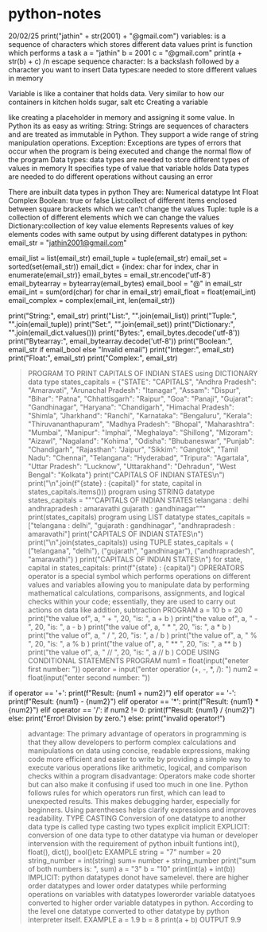 # python-notes
20/02/25
print("jathin" + str(2001) + "@gmail.com")
variables: is a sequence of characters which stores different data values
print is function which performs a task
a = "jathin"
b = 2001
c = "@gmail.com"
print(a + str(b) + c)
/n escape sequence character:
Is a backslash followed by a character you want to insert
Data types:are needed to store different values in memory

Variable is like a container that holds data. Very similar to how our containers in kitchen holds sugar, salt etc Creating a variable

like creating a placeholder in memory and assigning it some value. In Python its as easy as writing:
String: Strings are sequences of characters and are treated as immutable in Python. They support a wide range of string manipulation operations.
Exception: Exceptions are types of errors that occur when the program is being executed and change the normal flow of the program
Data types: data types are needed to store different types of values in memory
It specifies type of value that variable holds
Data types are needed to do different operations without causing an error


There are inbuilt data types in python
They are:
Numerical datatype
Int
Float
Complex
Boolean: true or false 
List:collect of different items enclosed between square brackets which we can’t change the values
Tuple: tuple is a collection of different elements which we can change the values
Dictionary:collection of key value elements 
Represents values of key elements
codes with same output by using different datatypes in python:
email_str = "jathin2001@gmail.com"

email_list = list(email_str)
email_tuple = tuple(email_str)
email_set = sorted(set(email_str))
email_dict = {index: char for index, char in enumerate(email_str)}
email_bytes = email_str.encode('utf-8')
email_bytearray = bytearray(email_bytes)
email_bool = "@" in email_str
email_int = sum(ord(char) for char in email_str)
email_float = float(email_int)
email_complex = complex(email_int, len(email_str))

print("String:", email_str)
print("List:", "".join(email_list))
print("Tuple:", "".join(email_tuple))
print("Set:", "".join(email_set))
print("Dictionary:", "".join(email_dict.values()))
print("Bytes:", email_bytes.decode('utf-8'))
print("Bytearray:", email_bytearray.decode('utf-8'))
print("Boolean:", email_str if email_bool else "Invalid email")
print("Integer:", email_str)
print("Float:", email_str)
print("Complex:", email_str)
>PROGRAM TO PRINT CAPITALS OF INDIAN STAES using DICTIONARY data type
states_capitals = {"STATE": "CAPITALS", "Andhra Pradesh": "Amaravati", "Arunachal Pradesh": "Itanagar", "Assam": "Dispur",
    "Bihar": "Patna", "Chhattisgarh": "Raipur", "Goa": "Panaji", "Gujarat": "Gandhinagar",
    "Haryana": "Chandigarh", "Himachal Pradesh": "Shimla", "Jharkhand": "Ranchi",
    "Karnataka": "Bengaluru", "Kerala": "Thiruvananthapuram", "Madhya Pradesh": "Bhopal",
    "Maharashtra": "Mumbai", "Manipur": "Imphal", "Meghalaya": "Shillong",
    "Mizoram": "Aizawl", "Nagaland": "Kohima", "Odisha": "Bhubaneswar",
    "Punjab": "Chandigarh", "Rajasthan": "Jaipur", "Sikkim": "Gangtok",
    "Tamil Nadu": "Chennai", "Telangana": "Hyderabad", "Tripura": "Agartala",
    "Uttar Pradesh": "Lucknow", "Uttarakhand": "Dehradun", "West Bengal": "Kolkata"}
print("CAPITALS OF INDIAN STATES\n")
print("\n".join(f"{state} : {capital}" for state, capital in states_capitals.items()))
>program using STRING datatype
states_capitals = """CAPITALS OF INDIAN STATES
telangana : delhi
andhrapradesh : amaravathi
gujarath : gandhinagar"""
print(states_capitals)
> program using LIST datatype
>states_capitals = ["telangana : delhi", "gujarath : gandhinagar", "andhrapradesh : amaravathi"]
print("CAPITALS OF INDIAN STATES\n")
print("\n".join(states_capitals))
>using TUPLE
states_capitals = (
    ("telangana", "delhi"), ("gujarath", "gandhinagar"), ("andhrapradesh", "amaravathi")
    )
print("CAPITALS OF INDIAN STATES\n")
for state, capital in states_capitals:
    print(f"{state} : {capital}")
>OPRERATORS
>operator is a special symbol which performs operations on different values and variables allowing you to manipulate data by performing mathematical calculations, comparisons, assignments, and logical checks within your code; essentially, they are used to carry out actions on data like addition, subtraction
>PROGRAM 
a = 10
b = 20
print("the value of", a, " + ", 20, "is: ", a + b )
print("the value of", a, " - ", 20, "is: ", a - b )
print("the value of", a, " * ", 20, "is: ", a * b )
print("the value of", a, " / ", 20, "is: ", a / b )
print("the value of", a, " % ", 20, "is: ", a % b )
print("the value of", a, " ** ", 20, "is: ", a ** b )
print("the value of", a, " // ", 20, "is: ", a // b )
>CODE USING CONDITIONAL STATEMENTS
>PROGRAM
num1 = float(input("eneter first number: "))
operator = input("enter operatior (+, -, *, /): ")
num2 = float(input("enter second number: "))

if operator == '+':
    print(f"Result: {num1 + num2}")
elif operator == '-':
    print(f"Result: {num1} - {num2}")
elif operator == '*':
    print(f"Result: {num1} * {num2}")
elif operator == '/':
    if num2 != 0:
        print(f"Result: {num1} / {num2}")
    else:
        print("Error! Division by zero.")
else:
        print("invalid operator!")
>advantage: The primary advantage of operators in programming is that they allow developers to perform complex calculations and manipulations on data using concise, readable expressions, making code more efficient and easier to write by providing a simple way to execute various operations like arithmetic, logical, and comparison checks within a program
>disadvantage: Operators make code shorter but can also make it confusing if used too much in one line. Python follows rules for which operators run first, which can lead to unexpected results. This makes debugging harder, especially for beginners. Using parentheses helps clarify expressions and improves readability.
>TYPE CASTING
>Conversion of one datatype to another data type is called type casting
>two types
>explicit
>implicit
>EXPLICIT: conversion of one data type to other datatype via human or developer intervension with the requirement of python inbuilt funtions int(), float(), dict(), bool()etc
>EXAMPLE
>string = "7"
number = 20
string_number = int(string)
sum= number + string_number
print("sum of both numbers is: ", sum)
>a = "3"
b = "10"
print(int(a) + int(b))
>IMPLICIT: python datatypes donot have samelevel. there are higher order datatypes and lower order datatypes while performing operations on variables with datatypes lowerorder variable datatyoes converted to higher order variable datatypes in python. According to the level one datatype converted to other datatype by python interpreter itself.
>EXAMPLE
>a = 1.9
b = 8
print(a + b)
>OUTPUT
>9.9 
       














